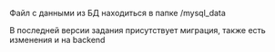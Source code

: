 Файл с данными из БД находиться в папке /mysql_data

В последней версии задания присутствует миграция, также есть изменения и на backend
